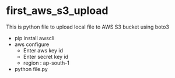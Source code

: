 # first_aws_s3_upload
This is python file to upload local file to AWS S3 bucket using boto3

 - pip install awscli
 - aws configure
    - Enter aws key id
    - Enter secret key id
    - region : ap-south-1
 - python file.py
